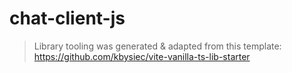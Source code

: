 # chat-client-js

> Library tooling was generated & adapted from this template:
> https://github.com/kbysiec/vite-vanilla-ts-lib-starter
